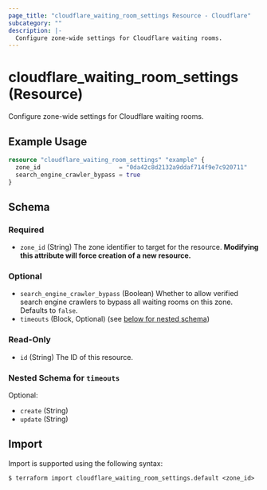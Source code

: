 ```yaml
---
page_title: "cloudflare_waiting_room_settings Resource - Cloudflare"
subcategory: ""
description: |-
  Configure zone-wide settings for Cloudflare waiting rooms.
---
```


# cloudflare_waiting_room_settings (Resource)

Configure zone-wide settings for Cloudflare waiting rooms.

## Example Usage

```terraform
resource "cloudflare_waiting_room_settings" "example" {
  zone_id                      = "0da42c8d2132a9ddaf714f9e7c920711"
  search_engine_crawler_bypass = true
}
```
<!-- schema generated by tfplugindocs -->
## Schema

### Required

- `zone_id` (String) The zone identifier to target for the resource. **Modifying this attribute will force creation of a new resource.**

### Optional

- `search_engine_crawler_bypass` (Boolean) Whether to allow verified search engine crawlers to bypass all waiting rooms on this zone. Defaults to `false`.
- `timeouts` (Block, Optional) (see [below for nested schema](#nestedblock--timeouts))

### Read-Only

- `id` (String) The ID of this resource.

<a id="nestedblock--timeouts"></a>
### Nested Schema for `timeouts`

Optional:

- `create` (String)
- `update` (String)

## Import

Import is supported using the following syntax:

```shell
$ terraform import cloudflare_waiting_room_settings.default <zone_id>
```
